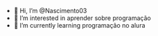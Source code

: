 - 👋 Hi, I’m @Nascimento03
- 👀 I’m interested in aprender sobre programação
- 🌱 I’m currently learning programação no alura


<!---
Nascimento03/Nascimento03 is a ✨ special ✨ repository because its `README.md` (this file) appears on your GitHub profile.
You can click the Preview link to take a look at your changes.
--->
